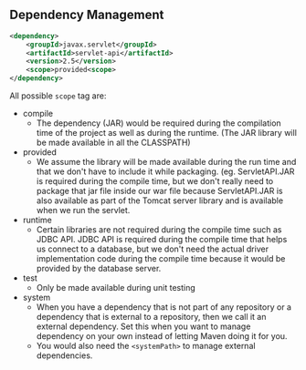 ## Dependency Management

```xml
<dependency>
    <groupId>javax.servlet</groupId>
    <artifactId>servlet-api</artifactId>
    <version>2.5</version>
    <scope>provided<scope>
</dependency>
```

All possible `scope` tag are:
- compile
  - The dependency (JAR) would be required during the compilation time of the project as well as during the runtime. (The JAR library will be made available in all the CLASSPATH)
- provided
  - We assume the library will be made available during the run time and that we don't have to include it while packaging. (eg. ServletAPI.JAR is required during the compile time, but we don't really need to package that jar file inside our war file because ServletAPI.JAR is also available as part of the Tomcat server library and is available when we run the servlet.
- runtime
  - Certain libraries are not required during the compile time such as JDBC API. JDBC API is required during the compile time that helps us connect to a database, but we don't need the actual driver implementation code during the compile time because it would be provided by the database server.
- test
  - Only be made available during unit testing
- system
  - When you have a dependency that is not part of any repository or a dependency that is external to a repository, then we call it an external dependency. Set this when you want to manage dependency on your own instead of letting Maven doing it for you.
  - You would also need the `<systemPath>` to manage external dependencies.
